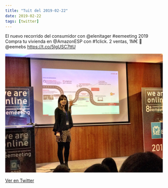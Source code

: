 ```yaml
---
title: "Tuit del 2019-02-22"
date: 2019-02-22
tags: [twitter]
---
```


El nuevo recorrido del consumidor con @elenitager #eemeeting 2019 Compra tu vivienda en @AmazonESP con #1click. 2 ventas, 1M€ 🤔 @eemebs https://t.co/5lgUSC7ttU

![Imagen](/assets/images/1099002233218367488-D0Bwsb_XcAINjQ7.jpg)

[Ver en Twitter](https://twitter.com/i/web/status/1099002233218367488)
